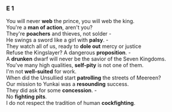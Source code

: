 ### E 1
You will never **web** the prince, you will web the king.  
You're a **man of action**, aren't you?  
They're **poachers** and thieves, not solder -   
He swings a sword like a girl with **palsy**. -   
They watch all of us, ready to **dole out** mercy or justice  
Refuse the Kingslayer? A dangerous **proposition**. -  
A **drunken** dwarf will never be the savior of the Seven Kingdoms.  
You've many high qualities, **self-pity** is not one of them.  
I'm not **well-suited** for work.  
When did the Unsullied start **patrolling** the streets of Meereen?  
Our mission to Yunkai was a **resounding** success.  
They did ask for some **concession**. -  
No **fighting pits**.  
I do not respect the tradition of human **cockfighting**.  


